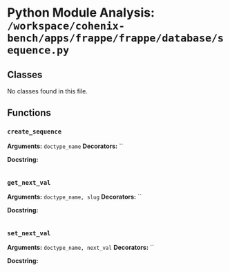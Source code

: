 # Python Module Analysis: `/workspace/cohenix-bench/apps/frappe/frappe/database/sequence.py`

## Classes

No classes found in this file.


## Functions

### `create_sequence`
**Arguments:** `doctype_name`
**Decorators:** ``

**Docstring:**
```

```
### `get_next_val`
**Arguments:** `doctype_name, slug`
**Decorators:** ``

**Docstring:**
```

```
### `set_next_val`
**Arguments:** `doctype_name, next_val`
**Decorators:** ``

**Docstring:**
```

```


